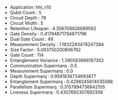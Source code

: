 - Application: hhl_n10
- Qubit Count : 5
- Circuit Depth : 78
- Circuit Width : 5
- Retention Lifespan : 4.356708826689592
- Gate Density : 0.41794871794871796
- Dual Gate Count : 49
- Measurement Density : 1.1932293478247384
- Size Factor : 5.093750200806762
- Gate Count : 114
- Entanglement Variance : 1.390583966187302
- Communication Supermarq : 0.5
- Measurement Supermarq : 0.0
- Depth Supermarq : 0.9591836734693877
- Entanglement Supermarq : 0.4298245614035088
- Parallelism Supermarq : 0.3157894736842105
- Liveness Supermarq : 0.4307692307692308
